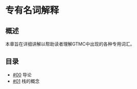 # 专有名词解释

## 概述

本章旨在详细讲解以帮助读者理解GTMC中出现的各种专用词汇。

## 目录

- [#00](./00-专有名词解释.md) 导论
- [#01](./01-栈.md) 栈的概念
